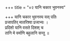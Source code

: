 +++
title = "०२ यानि चकार भुवनस्य"

+++
यानि चकार भुवनस्य यस् पतिः  
प्रजापतिर् मातरिश्वा प्रजाभ्यः ।  
प्रदिशो यानि वसते दिशश् च  
तानि मे वर्माणि बहुलानि सन्तु ॥